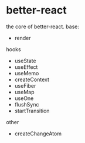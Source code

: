 # better-react

the core of better-react.
base:
* render

hooks
*  useState
*  useEffect
*  useMemo
*  createContext
*  useFiber
*  useMap
*  useOne
*  flushSync
*  startTransition

other

* createChangeAtom